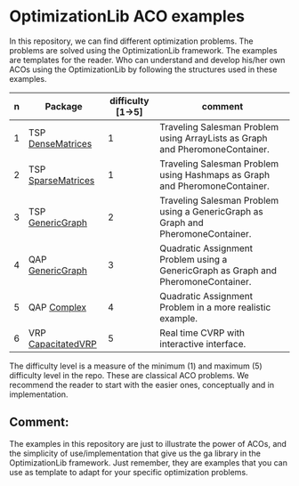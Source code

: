 # OptimizationLib ACO examples
In this repository, we can find different optimization problems. The problems are solved using the OptimizationLib framework.
The examples are templates for the reader. Who can understand and develop his/her own ACOs using the
OptimizationLib by following the structures used in these examples.

| n | Package                                                                                                                                          | difficulty [1&rarr;5] | comment                                                                            |
|---|--------------------------------------------------------------------------------------------------------------------------------------------------|-----------------------|------------------------------------------------------------------------------------|
| 1 | TSP [DenseMatrices](https://github.com/SergioOyaga/AntColonyAlgorithmExamples/tree/master/src/main/java/org/soyaga/examples/TSP/DenseMatrices)   | 1                     | Traveling Salesman Problem using ArrayLists as Graph and PheromoneContainer.       |
| 2 | TSP [SparseMatrices](https://github.com/SergioOyaga/AntColonyAlgorithmExamples/tree/master/src/main/java/org/soyaga/examples/TSP/SparseMatrices) | 1                     | Traveling Salesman Problem using Hashmaps as Graph and PheromoneContainer.         |
| 3 | TSP [GenericGraph](https://github.com/SergioOyaga/AntColonyAlgorithmExamples/tree/master/src/main/java/org/soyaga/examples/TSP/GenericGraph)     | 2                     | Traveling Salesman Problem using a GenericGraph as Graph and PheromoneContainer.   |
| 4 | QAP [GenericGraph](https://github.com/SergioOyaga/AntColonyAlgorithmExamples/tree/master/src/main/java/org/soyaga/examples/QAP/GenericGraph)     | 3                     | Quadratic Assignment Problem using a GenericGraph as Graph and PheromoneContainer. |
| 5 | QAP [Complex](https://github.com/SergioOyaga/AntColonyAlgorithmExamples/tree/master/src/main/java/org/soyaga/examples/QAP/Complex)               | 4                     | Quadratic Assignment Problem in a more realistic example.                          |
| 6 | VRP [CapacitatedVRP](https://github.com/SergioOyaga/AntColonyAlgorithmExamples/tree/master/src/main/java/org/soyaga/examples/VRP/CapacitatedVRP) | 5                     | Real time CVRP with interactive interface.                                         |

The difficulty level is a measure of the minimum (1) and maximum (5) difficulty level in the repo. These are classical ACO
problems. We recommend the reader to start with the easier ones, conceptually and in implementation.

## Comment:
The examples in this repository are just to illustrate the power of ACOs, and the simplicity of use/implementation
that give us the ga library in the OptimizationLib framework. Just remember, they are examples that you can
use as template to adapt for your specific optimization problems. 